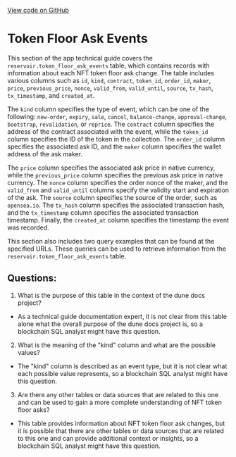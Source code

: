 [View code on GitHub](https://dune.com/docs/data-tables/community/reservoir/token-floor-ask-events.md)

# Token Floor Ask Events

This section of the app technical guide covers the `reservoir.token_floor_ask_events` table, which contains records with information about each NFT token floor ask change. The table includes various columns such as `id`, `kind`, `contract`, `token_id`, `order_id`, `maker`, `price`, `previous_price`, `nonce`, `valid_from`, `valid_until`, `source`, `tx_hash`, `tx_timestamp`, and `created_at`.

The `kind` column specifies the type of event, which can be one of the following: `new-order`, `expiry`, `sale`, `cancel`, `balance-change`, `approval-change`, `bootstrap`, `revalidation`, or `reprice`. The `contract` column specifies the address of the contract associated with the event, while the `token_id` column specifies the ID of the token in the collection. The `order_id` column specifies the associated ask ID, and the `maker` column specifies the wallet address of the ask maker.

The `price` column specifies the associated ask price in native currency, while the `previous_price` column specifies the previous ask price in native currency. The `nonce` column specifies the order nonce of the maker, and the `valid_from` and `valid_until` columns specify the validity start and expiration of the ask. The `source` column specifies the source of the order, such as `opensea.io`. The `tx_hash` column specifies the associated transaction hash, and the `tx_timestamp` column specifies the associated transaction timestamp. Finally, the `created_at` column specifies the timestamp the event was recorded.

This section also includes two query examples that can be found at the specified URLs. These queries can be used to retrieve information from the `reservoir.token_floor_ask_events` table.
## Questions: 
 1. What is the purpose of this table in the context of the dune docs project?
- As a technical guide documentation expert, it is not clear from this table alone what the overall purpose of the dune docs project is, so a blockchain SQL analyst might have this question.

2. What is the meaning of the "kind" column and what are the possible values?
- The "kind" column is described as an event type, but it is not clear what each possible value represents, so a blockchain SQL analyst might have this question.

3. Are there any other tables or data sources that are related to this one and can be used to gain a more complete understanding of NFT token floor asks?
- This table provides information about NFT token floor ask changes, but it is possible that there are other tables or data sources that are related to this one and can provide additional context or insights, so a blockchain SQL analyst might have this question.